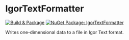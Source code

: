 # IgorTextFormatter

[![Build & Package](https://github.com/YIsoda/IgorTextFormatter/actions/workflows/dotnet.yml/badge.svg)](https://github.com/YIsoda/IgorTextFormatter/actions/workflows/dotnet.yml) [![NuGet Package: IgorTextFormatter](https://img.shields.io/nuget/v/IgorTextFormatter)](https://www.nuget.org/packages/IgorTextFormatter)

Writes one-dimensional data to a file in Igor Text format.
